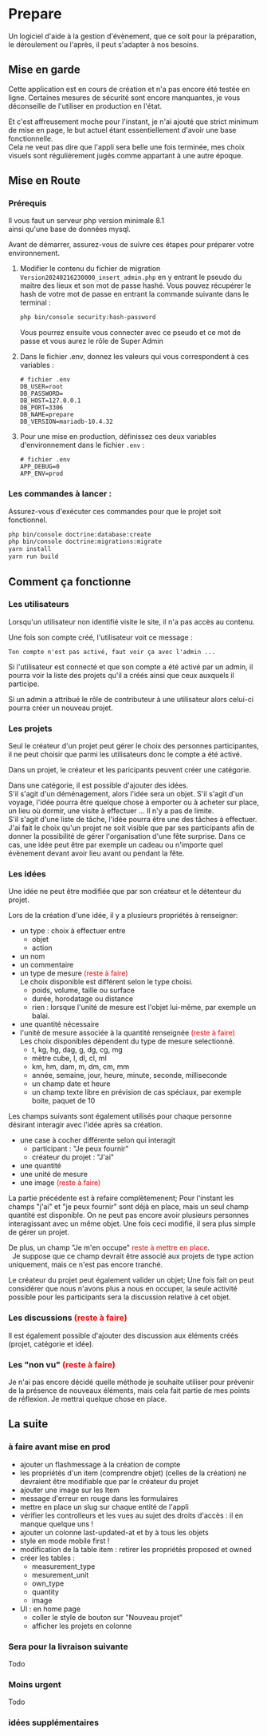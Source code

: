 # Prepare

Un logiciel d'aide à la gestion d'évènement, que ce soit pour la préparation, le déroulement ou l'après, il peut s'adapter à nos besoins.

## Mise en garde
Cette application est en cours de création et n'a pas encore été testée en ligne. Certaines mesures de sécurité sont encore manquantes, je vous déconseille de l'utiliser en production en l'état.

Et c'est affreusement moche pour l'instant, je n'ai ajouté que strict minimum de mise en page, le but actuel étant essentiellement d'avoir une base fonctionnelle.<br>
Cela ne veut pas dire que l'appli sera belle une fois terminée, mes choix visuels sont régulièrement jugés comme appartant à une autre époque.

## Mise en Route

### Prérequis

Il vous faut un serveur php version minimale 8.1<br>
ainsi qu'une base de données mysql.

Avant de démarrer, assurez-vous de suivre ces étapes pour préparer votre environnement.

1. Modifier le contenu du fichier de migration `Version20240216230000_insert_admin.php` en y entrant le pseudo du maitre des lieux et son mot de passe hashé. Vous pouvez récupérer le hash de votre mot de passe en entrant la commande suivante dans le terminal :

    ```bash
    php bin/console security:hash-password
    ```
    Vous pourrez ensuite vous connecter avec ce pseudo et ce mot de passe et vous aurez le rôle de Super Admin

2. Dans le fichier .env, donnez les valeurs qui vous correspondent à ces variables :

    ```dotenv
    # fichier .env
    DB_USER=root
    DB_PASSWORD=
    DB_HOST=127.0.0.1
    DB_PORT=3306
    DB_NAME=prepare
    DB_VERSION=mariadb-10.4.32
    ```

3. Pour une mise en production, définissez ces deux variables d'environnement dans le fichier `.env` :

    ```dotenv
    # fichier .env
    APP_DEBUG=0
    APP_ENV=prod
    ```

### Les commandes à lancer :

Assurez-vous d'exécuter ces commandes pour que le projet soit fonctionnel.

```bash
php bin/console doctrine:database:create
php bin/console doctrine:migrations:migrate
yarn install
yarn run build
```

## Comment ça fonctionne

### Les utilisateurs

Lorsqu'un utilisateur non identifié visite le site, il n'a pas accès au contenu.

Une fois son compte créé, l'utilisateur voit ce message :
```
Ton compte n'est pas activé, faut voir ça avec l'admin ...
```

Si l'utilisateur est connecté et que son compte a été activé par un admin, il pourra voir la liste des projets qu'il a créés ainsi que ceux auxquels il participe.

Si un admin a attribué le rôle de contributeur à une utilisateur alors celui-ci pourra créer un nouveau projet.

### Les projets

Seul le créateur d'un projet peut gérer le choix des personnes participantes, il ne peut choisir que parmi les utilisateurs donc le compte a été activé.

Dans un projet, le créateur et les paricipants peuvent créer une catégorie.

Dans une catégorie, il est possible d'ajouter des idées.<br>
S'il s'agit d'un déménagement, alors l'idée sera un objet.
S'il s'agit d'un voyage, l'idée pourra être quelque chose à emporter ou à acheter sur place, un lieu où dormir,  une visite à effectuer ... Il n'y a pas de limite.<br>
S'il s'agit d'une liste de tâche, l'idée pourra être une des tâches à effectuer.<br>
J'ai fait le choix qu'un projet ne soit visible que par ses participants afin de donner la possibilité de gérer l'organisation d'une fête surprise. Dans ce cas, une idée peut être par exemple un cadeau ou n'importe quel évènement devant avoir lieu avant ou pendant la fête.

### Les idées

Une idée ne peut être modifiée que par son créateur et le détenteur du projet.

Lors de la création d'une idée, il y a plusieurs propriétés à renseigner:<br>
- un type : choix à effectuer entre
    - objet
    - action
- un nom
- un commentaire
- un type de mesure <span style="color: red;">(reste à faire)</span><br>
Le choix disponible est différent selon le type choisi.
    - poids, volume, taille ou surface
    - durée, horodatage ou distance
    - rien : lorsque l'unité de mesure est l'objet lui-même, par exemple un balai.
- une quantité nécessaire
- l'unité de mesure associée à la quantité renseignée <span style="color: red;">(reste à faire)</span><br>
Les choix disponibles dépendent du type de mesure selectionné.
    - t, kg, hg, dag, g, dg, cg, mg
    - mètre cube, l, dl, cl, ml
    - km, hm, dam, m, dm, cm, mm
    - année, semaine, jour, heure, minute, seconde, milliseconde
    - un champ date et heure
    - un champ texte libre en prévision de cas spéciaux, par exemple boite, paquet de 10


Les champs suivants sont également utilisés pour chaque personne désirant interagir avec l'idée après sa création.<br>
- une case à cocher différente selon qui interagit
    - participant : "Je peux fournir"
    - créateur du projet : "J'ai"
- une quantité
- une unité de mesure
- une image <span style="color: red;">(reste à faire)</span>

La partie précédente est à refaire complètemenent; Pour l'instant les champs "j'ai" et "je peux fournir" sont déjà en place, mais un seul champ quantité est disponible. On ne peut pas encore avoir plusieurs personnes interagissant avec un même objet. Une fois ceci modifié, il sera plus simple de gérer un projet.

De plus, un champ "Je m'en occupe" <span style="color: red;"> reste à mettre en place</span>.<br>
&nbsp;&nbsp;Je suppose que ce champ devrait être associé aux projets de type action uniquement, mais ce n'est pas encore tranché.

Le créateur du projet peut également valider un objet; Une fois fait on peut considérer que nous n'avons plus a nous en occuper, la seule activité possible pour les participants sera la discussion relative à cet objet.

### Les discussions <span style="color: red;">(reste à faire)</span>

Il est également possible d'ajouter des discussion aux éléments créés (projet, catégorie et idée).<br>


### Les "non vu" <span style="color: red;">(reste à faire)</span>

Je n'ai pas encore décidé quelle méthode je souhaite utiliser pour prévenir de la présence de nouveaux éléments, mais cela fait partie de mes points de réflexion. Je mettrai quelque chose en place.


## La suite

### à faire avant mise en prod

- ajouter un flashmessage à la création de compte
- les propriétés d'un item (comprendre objet) (celles de la création) ne devraient être modifiable que par le créateur du projet
- ajouter une image sur les Item
- message d'erreur en rouge dans les formulaires
- mettre en place un slug sur chaque entité de l'appli
- vérifier les controlleurs et les vues au sujet des droits d'accès : il en manque quelque uns !
- ajouter un colonne last-updated-at et by à tous les objets
- style en mode mobile first !
- modification de la table item : retirer les propriétés proposed et owned
- créer les tables :
    - measurement_type
    - mesurement_unit
    - own_type
    - quantity
    - image
- UI : en home page
    - coller le style de bouton sur "Nouveau projet"
    - afficher les projets en colonne

### Sera pour la livraison suivante
Todo

### Moins urgent
Todo

### idées supplémentaires
